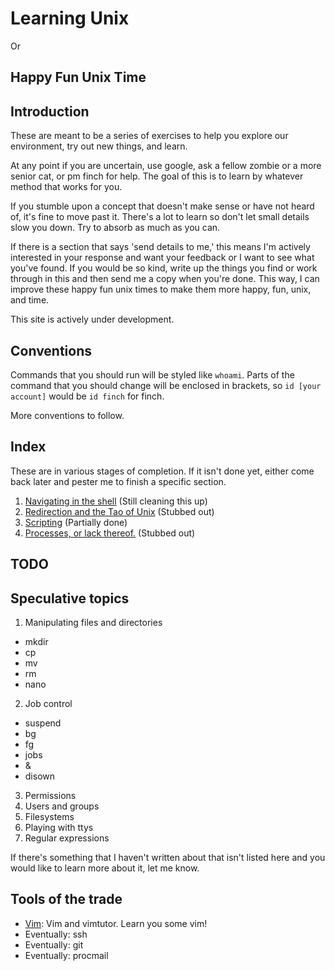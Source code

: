 Learning Unix
===================

Or

Happy Fun Unix Time
-------------------

Introduction
------------

These are meant to be a series of exercises to help you explore our environment,
try out new things, and learn.

At any point if you are uncertain, use google, ask a fellow zombie or a more
senior cat, or pm finch for help. The goal of this is to learn by whatever
method that works for you.

If you stumble upon a concept that doesn't make sense or have not heard of, it's
fine to move past it. There's a lot to learn so don't let small details slow you
down. Try to absorb as much as you can.

If there is a section that says 'send details to me,' this means I'm actively
interested in your response and want your feedback or I want to see what you've
found. If you would be so kind, write up the things you find or work through in
this and then send me a copy when you're done. This way, I can improve these
happy fun unix times to make them more happy, fun, unix, and time.

This site is actively under development.

Conventions
-----------

Commands that you should run will be styled like `whoami`. Parts of the
command that you should change will be enclosed in brackets, so `id [your
account]` would be `id finch` for finch.

More conventions to follow.

Index
-----

These are in various stages of completion. If it isn't done yet, either come
back later and pester me to finish a specific section.

  1. [Navigating in the shell](001-navigation/) (Still cleaning this up)
  2. [Redirection and the Tao of Unix](002-redirection/) (Stubbed out)
  3. [Scripting](003-scripting/) (Partially done)
  4. [Processes, or lack thereof.](004-processes/) (Stubbed out)

TODO
----


Speculative topics
------------------

  1. Manipulating files and directories
   * mkdir
   * cp
   * mv
   * rm
   * nano
  2. Job control
   * suspend
   * bg
   * fg
   * jobs
   * &
   * disown
  3. Permissions
  4. Users and groups
  5. Filesystems
  6. Playing with ttys
  7. Regular expressions

If there's something that I haven't written about that isn't listed here and
you would like to learn more about it, let me know.

Tools of the trade
------------------

 - [Vim](tools/vim/): Vim and vimtutor. Learn you some vim!
 - Eventually: ssh
 - Eventually: git
 - Eventually: procmail
